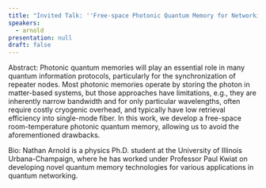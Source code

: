 ```yaml
---
title: "Invited Talk: ''Free-space Photonic Quantum Memory for Networking''"
speakers:
  - arnold
presentation: null
draft: false
---
```

Abstract: Photonic quantum memories will play an essential role in many quantum information protocols, particularly for the synchronization of repeater nodes. Most photonic memories operate by storing the photon in matter-based systems, but those approaches have limitations, e.g., they are inherently narrow bandwidth and for only particular wavelengths, often require costly cryogenic overhead, and typically have low retrieval efficiency into single-mode fiber. In this work, we develop a free-space room-temperature photonic quantum memory, allowing us to avoid the aforementioned drawbacks.

Bio: Nathan Arnold is a physics Ph.D. student at the University of Illinois Urbana-Champaign, where he has worked under Professor Paul Kwiat on developing novel quantum memory technologies for various applications in quantum networking.

<!-- fields to use above: -->
<!-- videoId: "Vfl9pPh6ipI" -->
<!-- presentation: "/slides/invited-MargaridaPereira.pdf" -->

